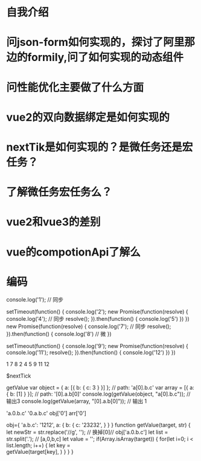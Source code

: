 # 自我介绍
# 问json-form如何实现的，探讨了阿里那边的formily,问了如何实现的动态组件
# 问性能优化主要做了什么方面
# vue2的双向数据绑定是如何实现的
# nextTik是如何实现的？是微任务还是宏任务？
# 了解微任务宏任务么？
# vue2和vue3的差别
# vue的compotionApi了解么
# 编码


console.log('1'); // 同步

setTimeout(function() {
    console.log('2');
    new Promise(function(resolve) {
        console.log('4'); // 同步
        resolve();
    }).then(function() {
        console.log('5')
    })
})
new Promise(function(resolve) {
    console.log('7'); // 同步
    resolve();
}).then(function() {
    console.log('8') // 微
})

setTimeout(function() {
    console.log('9');
    new Promise(function(resolve) {
        console.log('11');
        resolve();
    }).then(function() {
        console.log('12')
    })
})



1
7
8
2
4
5
9
11
12


$nextTick 

getValue
var object = { a: [{ b: { c: 3 } }] }; // path: 'a[0].b.c'
var array = [{ a: { b: [1] } }]; // path: '[0].a.b[0]'
console.log(getValue(object, "a[0].b.c")); // 输出3
console.log(getValue(array, "[0].a.b[0]")); // 输出 1

'a.0.b.c' '0.a.b.c' obj['0'] arr['0']

obj={
  'a.b.c': '1212',
  a: {
    b: {
      c: '23232',
    }
}
}
function getValue(target, str) {
  let newStr = str.replace('//g', ''); // 换掉[0]//  obj['a.0.b.c']
  let list = str.split('.'); // [a,0,b,c]
  let value = '';
  if(Array.isArray(target)) {
    for(let i=0; i < list.length; i++) {
      let key =  
      getValue(target[key], )
    }
  }
}
  
